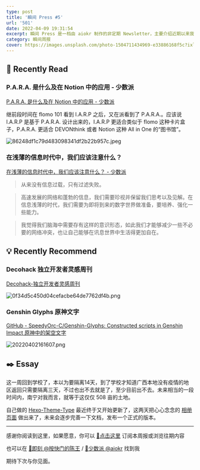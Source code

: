 ```yaml
---
type: post
title: '瞬间 Press #5'
url: '501'
date: 2022-04-09 19:31:54
excerpt: 瞬间 Press 是一档由 aiokr 制作的非定期 Newsletter，主要介绍近期以来我所浏览的一些值得记录的内容。
category: 瞬间周报
cover: https://images.unsplash.com/photo-1504711434969-e33886168f5c?ixlib=rb-1.2.1&ixid=MnwxMjA3fDB8MHxwaG90by1wYWdlfHx8fGVufDB8fHx8&auto=format&fit=crop&w=1280&q=80
---
```


## 📖 Recently Read

### P.A.R.A. 是什么及在 Notion 中的应用 - 少数派

[P.A.R.A. 是什么及在 Notion 中的应用 - 少数派](https://sspai.com/post/61459)

继前段时间在 flomo 101 看到 I.A.R.P 之后，又在派看到了 P.A.R.A.。应该说 I.A.R.P 是基于 P.A.R.A. 设计出来的，I.A.R.P 更适合类似于 flomo 这种卡片盒子，P.A.R.A. 更适合 DEVONthink 或者 Notion 这种 All in One 的“图书馆”。

![86248df1c79d483098341df2b22b957c.jpeg](https://imgs.zhubai.love/86248df1c79d483098341df2b22b957c.jpg)

### 在浅薄的信息时代中，我们应该注意什么？

[在浅薄的信息时代中，我们应该注意什么？ - 少数派](https://sspai.com/post/72052)

> 从来没有信息过载，只有过滤失败。

> 高速发展的网络和蓬勃的信息，我们需要珍视并保留我们思考以及见解。在信息浅薄的时代，我们需要为即将到来的数字世界做准备，要培养、强化一些能力。

> 我觉得我们脑海中需要存有这样的意识形态，如此我们才能够减少一些不必要的网络冲突，也让自己能够在讯息世界中生活得更加自在。

## 💡 Recently Recommend

### Decohack 独立开发者灵感周刊

[Decohack-独立开发者灵感周刊](https://www.decohack.com/)

![0f34d5c450d04cefacbe64de7762df4b.png](https://imgs.zhubai.love/0f34d5c450d04cefacbe64de7762df4b.png)

### Genshin Glyphs 原神文字

[GitHub - SpeedyOrc-C/Genshin-Glyphs: Constructed scripts in Genshin Impact 原神中的架空文字](https://github.com/SpeedyOrc-C/Genshin-Glyphs)

![20220402161607.png](https://imgur.lzmun.com/picgo/after2022/20220402161607.png_itp)

## ✒️ Essay

这一周回到学校了，本以为要隔离14天，到了学校才知道广西本地没有疫情的地区返回只需要隔离三天，不过也出不去就是了，至少目前出不去。未来相当的一段时间内，南宁对我而言，就等于这仅仅 508 亩的土地。

自己做的 [Hexo-Theme-Type](https://github.com/aiokr/hexo-theme-type) 最近终于又开始更新了，这两天把心心念念的 [相册页面](https://tripper.press/gallery/) 做出来了，未来会逐步完善一下文档，发布一个正式的版本。

----

感谢你阅读到这里，如果愿意，你可以 [🔗点击这里](https://photup.zhubai.love/) 订阅本周报或浏览往期内容

也可以在 [📩即刻 @按快门的陈王](https://jike.city/photup) / [📩少数派 @aiokr](https://sspai.com/u/aiokr) 找到我

期待下次与你见面。

